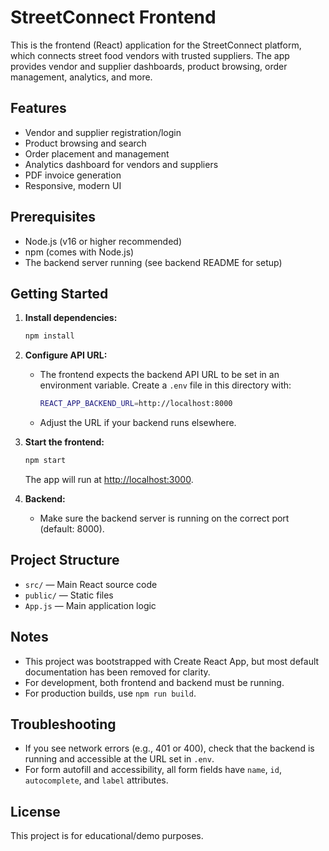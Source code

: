 # StreetConnect Frontend

This is the frontend (React) application for the StreetConnect platform, which connects street food vendors with trusted suppliers. The app provides vendor and supplier dashboards, product browsing, order management, analytics, and more.

## Features
- Vendor and supplier registration/login
- Product browsing and search
- Order placement and management
- Analytics dashboard for vendors and suppliers
- PDF invoice generation
- Responsive, modern UI

## Prerequisites
- Node.js (v16 or higher recommended)
- npm (comes with Node.js)
- The backend server running (see backend README for setup)

## Getting Started

1. **Install dependencies:**
   ```sh
   npm install
   ```

2. **Configure API URL:**
   - The frontend expects the backend API URL to be set in an environment variable. Create a `.env` file in this directory with:
     ```sh
     REACT_APP_BACKEND_URL=http://localhost:8000
     ```
   - Adjust the URL if your backend runs elsewhere.

3. **Start the frontend:**
   ```sh
   npm start
   ```
   The app will run at [http://localhost:3000](http://localhost:3000).

4. **Backend:**
   - Make sure the backend server is running on the correct port (default: 8000).

## Project Structure
- `src/` — Main React source code
- `public/` — Static files
- `App.js` — Main application logic

## Notes
- This project was bootstrapped with Create React App, but most default documentation has been removed for clarity.
- For development, both frontend and backend must be running.
- For production builds, use `npm run build`.

## Troubleshooting
- If you see network errors (e.g., 401 or 400), check that the backend is running and accessible at the URL set in `.env`.
- For form autofill and accessibility, all form fields have `name`, `id`, `autocomplete`, and `label` attributes.

## License
This project is for educational/demo purposes.
